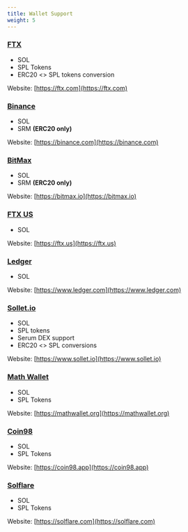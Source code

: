 ```yaml
---
title: Wallet Support
weight: 5
---
```


### [FTX](https://ftx.com)

- SOL
- SPL Tokens
- ERC20 <> SPL tokens conversion

Website: [https://ftx.com](https://ftx.com)

### [Binance](https://binance.com)

- SOL
- SRM **(ERC20 only)**

Website: [https://binance.com](https://binance.com)

### [BitMax](https://bitmax.io)

- SOL
- SRM **(ERC20 only)**

Website: [https://bitmax.io](https://bitmax.io)

### [FTX US](https://ftx.us)

- SOL

Website: [https://ftx.us](https://ftx.us)

### [Ledger](https://www.ledger.com)

- SOL

Website: [https://www.ledger.com](https://www.ledger.com)

### [Sollet.io](https://www.sollet.io)

- SOL
- SPL tokens
- Serum DEX support
- ERC20 <> SPL conversions

Website: [https://www.sollet.io](https://www.sollet.io)

### [Math Wallet](https://mathwallet.org)

- SOL
- SPL Tokens

Website: [https://mathwallet.org](https://mathwallet.org)

### [Coin98](https://coin98.app)

- SOL
- SPL Tokens

Website: [https://coin98.app](https://coin98.app)

### [Solflare](https://solflare.com)

- SOL
- SPL Tokens

Website: [https://solflare.com](https://solflare.com)
